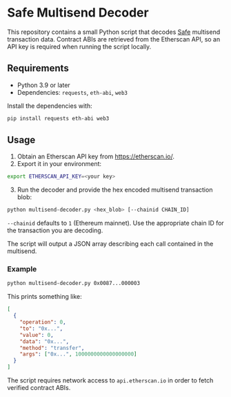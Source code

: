 # Safe Multisend Decoder

This repository contains a small Python script that decodes [Safe](https://safe.global) multisend transaction data. Contract ABIs are retrieved from the Etherscan API, so an API key is required when running the script locally.

## Requirements

- Python 3.9 or later
- Dependencies: `requests`, `eth-abi`, `web3`

Install the dependencies with:

```bash
pip install requests eth-abi web3
```

## Usage

1. Obtain an Etherscan API key from <https://etherscan.io/>.
2. Export it in your environment:

```bash
export ETHERSCAN_API_KEY=<your key>
```

3. Run the decoder and provide the hex encoded multisend transaction blob:

```bash
python multisend-decoder.py <hex_blob> [--chainid CHAIN_ID]
```

`--chainid` defaults to `1` (Ethereum mainnet). Use the appropriate chain ID for the transaction you are decoding.

The script will output a JSON array describing each call contained in the multisend.

### Example

```bash
python multisend-decoder.py 0x0087...000003
```

This prints something like:

```json
[
  {
    "operation": 0,
    "to": "0x...",
    "value": 0,
    "data": "0x...",
    "method": "transfer",
    "args": ["0x...", 1000000000000000000]
  }
]
```

The script requires network access to `api.etherscan.io` in order to fetch verified contract ABIs.

